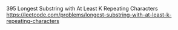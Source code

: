 395 Longest Substring with At Least K Repeating Characters https://leetcode.com/problems/longest-substring-with-at-least-k-repeating-characters